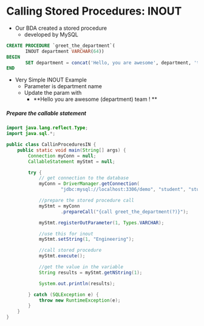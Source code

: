 # Calling Stored Procedures: INOUT

+ Our BDA created a stored procedure 
  + developed by MySQL
````sql
CREATE PROCEDURE `greet_the_department`(
       INOUT department VARCHAR(64))
BEGIN
       SET department = concat('Hello, you are awesome', department, 'team !');
END
````

+ Very Simple INOUT Example 
  + Parameter is department name
  + Update the param with 
     + **Hello you are awesome (department) team ! **

##### Prepare the callable statement
```` java
import java.lang.reflect.Type;
import java.sql.*;

public class CallinProceduresIN {
    public static void main(String[] args) {
        Connection myConn = null;
        CallableStatement myStmt = null;

        try {
            // get connection to the database
            myConn = DriverManager.getConnection(
                    "jdbc:mysql://localhost:3306/demo", "student", "student");

            //prepare the stored procedure call
            myStmt = myConn
                    .prepareCall("{call greet_the_department(?)}");

            myStmt.registerOutParameter(1, Types.VARCHAR);

            //use this for inout
            myStmt.setString(1, "Engineering");

            //call stored procedure
            myStmt.execute();

            //get the value in the variable
            String results = myStmt.getNString(1);

            System.out.println(results);

        } catch (SQLException e) {
            throw new RuntimeException(e);
        }
    }
}

````